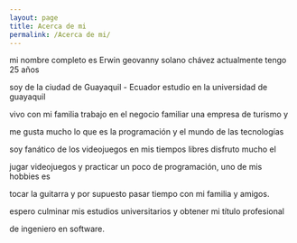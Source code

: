 ```yaml
---
layout: page
title: Acerca de mi
permalink: /Acerca de mi/
---
```

mi nombre completo es Erwin geovanny solano chávez actualmente tengo 25 años


soy de la ciudad de Guayaquil - Ecuador estudio en la universidad de guayaquil


vivo con mi familia trabajo en el negocio familiar una empresa de turismo y


me gusta mucho lo que es la programación y el mundo de las tecnologías


soy fanático de los videojuegos en mis tiempos libres disfruto mucho el


jugar videojuegos y practicar un poco de programación, uno de mis hobbies es


tocar la guitarra y por supuesto pasar tiempo con mi familia y amigos.


espero culminar mis estudios universitarios y obtener mi título profesional


de ingeniero en software.
